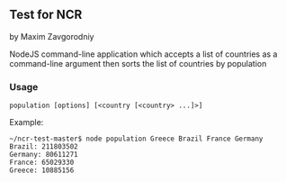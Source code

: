 ## Test for NCR
by Maxim Zavgorodniy

NodeJS command-line application which accepts a list of countries as a command-line argument then sorts the list of countries by population

### Usage

```population [options] [<country [<country> ...]>]```

Example:
```
~/ncr-test-master$ node population Greece Brazil France Germany
Brazil: 211803502
Germany: 80611271
France: 65029330
Greece: 10885156
```
